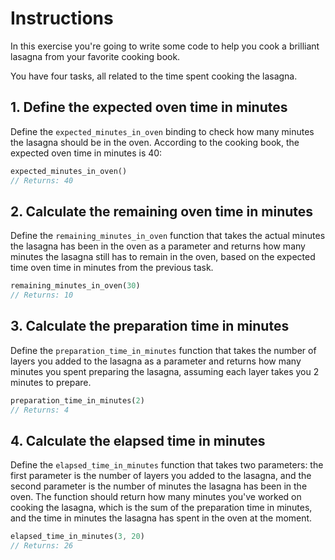# Instructions

In this exercise you're going to write some code to help you cook a brilliant lasagna from your favorite cooking book.

You have four tasks, all related to the time spent cooking the lasagna.

## 1. Define the expected oven time in minutes

Define the `expected_minutes_in_oven` binding to check how many minutes the lasagna should be in the oven. According to the cooking book, the expected oven time in minutes is 40:

```rust
expected_minutes_in_oven()
// Returns: 40
```

## 2. Calculate the remaining oven time in minutes

Define the `remaining_minutes_in_oven` function that takes the actual minutes the lasagna has been in the oven as a parameter and returns how many minutes the lasagna still has to remain in the oven, based on the expected time oven time in minutes from the previous task.

```rust
remaining_minutes_in_oven(30)
// Returns: 10
```

## 3. Calculate the preparation time in minutes

Define the `preparation_time_in_minutes` function that takes the number of layers you added to the lasagna as a parameter and returns how many minutes you spent preparing the lasagna, assuming each layer takes you 2 minutes to prepare.

```rust
preparation_time_in_minutes(2)
// Returns: 4
```

## 4. Calculate the elapsed time in minutes

Define the `elapsed_time_in_minutes` function that takes two parameters: the first parameter is the number of layers you added to the lasagna, and the second parameter is the number of minutes the lasagna has been in the oven. The function should return how many minutes you've worked on cooking the lasagna, which is the sum of the preparation time in minutes, and the time in minutes the lasagna has spent in the oven at the moment.

```rust
elapsed_time_in_minutes(3, 20)
// Returns: 26
```
